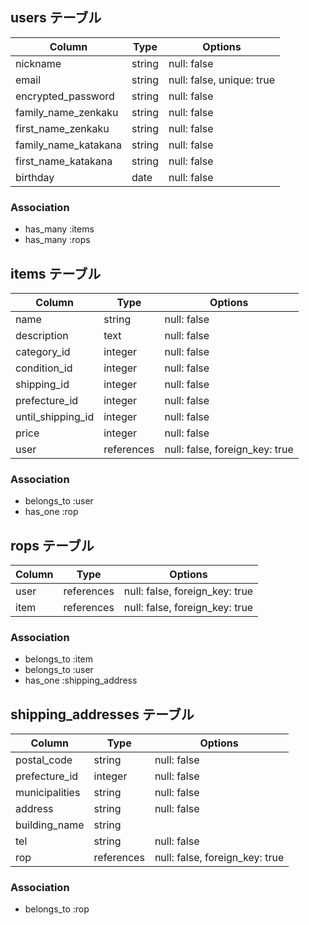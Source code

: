 ## users テーブル

| Column               | Type   | Options                   |
|----------------------|--------|---------------------------|
| nickname             | string | null: false               |
| email                | string | null: false, unique: true |
| encrypted_password   | string | null: false               |
| family_name_zenkaku  | string | null: false               |
| first_name_zenkaku   | string | null: false               |
| family_name_katakana | string | null: false               |
| first_name_katakana  | string | null: false               |
| birthday             | date   | null: false               |

### Association

- has_many :items
- has_many :rops


## items テーブル

| Column            | Type       | Options                        |
|-------------------|------------|--------------------------------|
| name              | string     | null: false                    |
| description       | text       | null: false                    |
| category_id       | integer    | null: false                    |
| condition_id      | integer    | null: false                    |
| shipping_id       | integer    | null: false                    |
| prefecture_id      | integer    | null: false                    |
| until_shipping_id | integer    | null: false                    |
| price             | integer    | null: false                    |
| user              | references | null: false, foreign_key: true |

### Association

- belongs_to :user
- has_one    :rop


## rops テーブル

| Column | Type       | Options                        |
|--------|------------|--------------------------------|
| user   | references | null: false, foreign_key: true |
| item   | references | null: false, foreign_key: true |

### Association

- belongs_to :item
- belongs_to :user
- has_one :shipping_address


## shipping_addresses テーブル

| Column         | Type       | Options                        |
|----------------|------------|--------------------------------|
| postal_code    | string     | null: false                    |
| prefecture_id  | integer    | null: false                    |
| municipalities | string     | null: false                    |
| address        | string     | null: false                    |
| building_name  | string     |                                |
| tel            | string     | null: false                    |
| rop            | references | null: false, foreign_key: true |

### Association

- belongs_to :rop